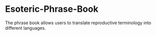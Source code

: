 # Esoteric-Phrase-Book
The phrase book allows users to translate reproductive terminology into different languages.
